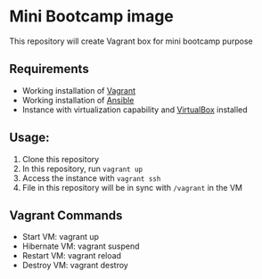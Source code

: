 # Mini Bootcamp image

This repository will create Vagrant box for mini bootcamp purpose

## Requirements
 - Working installation of [Vagrant](https://www.vagrantup.com/downloads)
 - Working installation of [Ansible](https://docs.ansible.com/ansible/latest/installation_guide/intro_installation.html)
 - Instance with virtualization capability and [VirtualBox](https://www.virtualbox.org/wiki/Downloads) installed

## Usage:
 1. Clone this repository
 1. In this repository, run `vagrant up`
 1. Access the instance with `vagrant ssh`
 1. File in this repository will be in sync with `/vagrant` in the VM

## Vagrant Commands
 - Start VM: vagrant up
 - Hibernate VM: vagrant suspend
 - Restart VM: vagrant reload
 - Destroy VM: vagrant destroy

